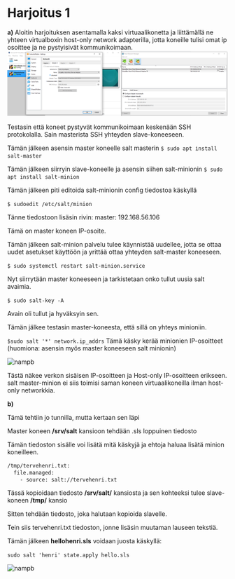 # Harjoitus 1


**a)**
Aloitin harjoituksen asentamalla kaksi virtuaalikonetta ja liittämällä ne yhteen virtualboxin host-only network adapterilla, jotta koneille tulisi omat ip osoittee
ja ne pystyisivät kommunikoimaan.
![nampb](https://github.com/Hamis95/ConfigManagement/raw/main/host-only.png)

Testasin että koneet pystyvät kommunikoimaan keskenään SSH protokolalla. Sain masterista SSH yhteyden slave-koneeseen.

Tämän jälkeen asensin master koneelle salt masterin
```$ sudo apt install salt-master```

Tämän jälkeen siirryin slave-koneelle ja asensin siihen salt-minionin
```$ sudo apt install salt-minion```

Tämän jälkeen piti editoida salt-minionin config tiedostoa käskyllä

```$ sudoedit /etc/salt/minion```

Tänne tiedostoon lisäsin rivin:
master: 192.168.56.106

Tämä on master koneen IP-osoite.

Tämän jälkeen salt-minion palvelu tulee käynnistää uudellee, jotta se ottaa uudet asetukset käyttöön ja yrittää ottaa yhteyden salt-master koneeseen.

```$ sudo systemctl restart salt-minion.service```

Nyt siirrytään master koneeseen ja tarkistetaan onko tullut uusia salt avaimia.

```$ sudo salt-key -A```

Avain oli tullut ja hyväksyin sen.


Tämän jälkee testasin master-koneesta, että sillä on yhteys minioniin.

```$sudo salt '*' network.ip_addrs```
Tämä käsky kerää minionien IP-osoitteet (huomiona: asensin myös master koneeseen salt minionin)

![nampb](https://github.com/Hamis95/ConfigManagement/blob/main/miniontesti.png)

Tästä näkee verkon sisäisen IP-osoitteen ja Host-only IP-osoitteen erikseen.
salt master-minion ei siis toimisi saman koneen virtuaalikoneilla ilman host-only networkkia.

**b)**

Tämä tehtiin jo tunnilla, mutta kertaan sen läpi

Master koneen **/srv/salt** kansioon tehdään .sls loppuinen tiedosto

Tämän tiedoston sisälle voi lisätä mitä käskyjä ja ehtoja haluaa lisätä minion koneilleen.

```
/tmp/tervehenri.txt:
  file.managed:
    - source: salt://tervehenri.txt 
```

Tässä kopioidaan tiedosto **/srv/salt/** kansiosta ja sen kohteeksi tulee slave-koneen **/tmp/** kansio

Sitten tehdään tiedosto, joka halutaan kopioida slavelle.

Tein siis tervehenri.txt tiedoston, jonne lisäsin muutaman lauseen tekstiä.

Tämän jälkeen **hellohenri.sls** voidaan juosta käskyllä:

```sudo salt 'henri' state.apply hello.sls```


![nampb](https://github.com/Hamis95/ConfigManagement/blob/main/hellohenri.png)






